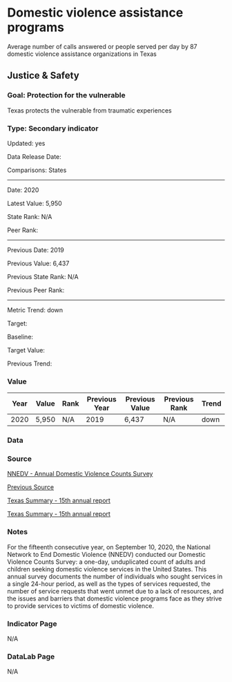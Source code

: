 # Domestic violence assistance programs

Average number of calls answered or people served per day by 87 domestic violence assistance organizations in Texas

## Justice & Safety

### Goal: Protection for the vulnerable

Texas protects the vulnerable from traumatic experiences

### Type: Secondary indicator

Updated: yes

Data Release Date: 


Comparisons: States


----

Date: 2020

Latest Value: 5,950 

State Rank: N/A

Peer Rank: 


----

Previous Date: 2019

Previous Value: 6,437

Previous State Rank: N/A

Previous Peer Rank: 


----
Metric Trend: down

Target: 

Baseline: 

Target Value: 

Previous Trend: 



### Value

| Year |  Value      | Rank     | Previous Year   | Previous Value | Previous Rank | Trend | 
| ----------- | ----------- | ----------- | ----------- | ----------- | ----------- | -----------|
|    2020     |     5,950   | N/A         |     2019    |    6,437    | N/A         |   down      | 


### Data



### Source

[NNEDV - Annual Domestic Violence Counts Survey](https://nnedv.org/content/domestic-violence-counts-15th-annual/)

[Previous Source](https://nnedv.org/content/domestic-violence-counts-14th-annual-census-report/)


[Texas Summary - 15th annual report](https://nnedv.org/wp-content/uploads/2021/05/15th-Annual-DV-Counts-Report-Texas-Summary.pdf)

[Texas Summary - 15th annual report](https://nnedv.org/wp-content/uploads/2020/03/Library_Census_2019_-TX.pdf)



### Notes

For the fifteenth consecutive year, on September 10, 2020, the National Network to End Domestic Violence (NNEDV) conducted our Domestic Violence Counts Survey: a one-day, unduplicated count of adults and children seeking domestic violence services in the United States. This annual survey documents the number of individuals who sought services in a single 24-hour period, as well as the types of services requested, the number of service requests that went unmet due to a lack of resources, and the issues and barriers that domestic violence programs face as they strive to provide services to victims of domestic violence.


### Indicator Page

N/A

### DataLab Page

N/A
